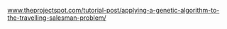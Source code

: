 www.theprojectspot.com/tutorial-post/applying-a-genetic-algorithm-to-the-travelling-salesman-problem/
